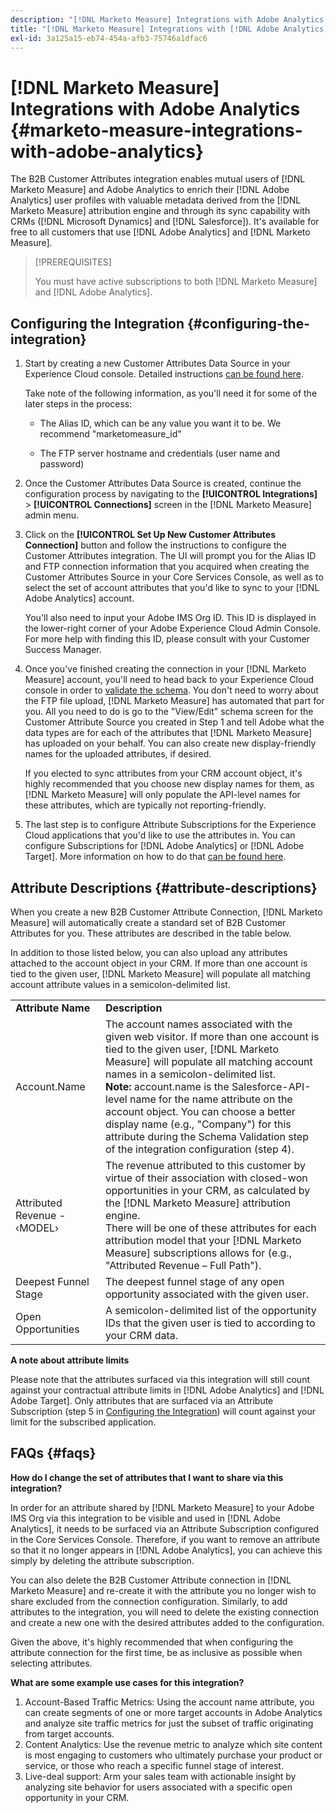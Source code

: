 ```yaml
---
description: "[!DNL Marketo Measure] Integrations with Adobe Analytics - [!DNL Marketo Measure] - Product Documentation"
title: "[!DNL Marketo Measure] Integrations with [!DNL Adobe Analytics]"
exl-id: 3a125a15-eb74-454a-afb3-75746a1dfac6
---
```

# [!DNL Marketo Measure] Integrations with Adobe Analytics {#marketo-measure-integrations-with-adobe-analytics}

The B2B Customer Attributes integration enables mutual users of [!DNL Marketo Measure] and Adobe Analytics to enrich their [!DNL Adobe Analytics] user profiles with valuable metadata derived from the [!DNL Marketo Measure] attribution engine and through its sync capability with CRMs ([!DNL Microsoft Dynamics] and [!DNL Salesforce]). It's available for free to all customers that use [!DNL Adobe Analytics] and [!DNL Marketo Measure].

>[!PREREQUISITES]
>
>You must have active subscriptions to both [!DNL Marketo Measure] and [!DNL Adobe Analytics].

## Configuring the Integration {#configuring-the-integration}

1. Start by creating a new Customer Attributes Data Source in your Experience Cloud console. Detailed instructions [can be found here](https://docs.adobe.com/content/help/en/core-services/interface/customer-attributes/t-crs-usecase.html).

   Take note of the following information, as you'll need it for some of the later steps in the process:

   * The Alias ID, which can be any value you want it to be. We recommend "marketomeasure_id"

   * The FTP server hostname and credentials (user name and password)

1. Once the Customer Attributes Data Source is created, continue the configuration process by navigating to the **[!UICONTROL Integrations]** > **[!UICONTROL Connections]** screen in the [!DNL Marketo Measure] admin menu.

1. Click on the **[!UICONTROL Set Up New Customer Attributes Connection]** button and follow the instructions to configure the Customer Attributes integration. The UI will prompt you for the Alias ID and FTP connection information that you acquired when creating the Customer Attributes Source in your Core Services Console, as well as to select the set of account attributes that you'd like to sync to your [!DNL Adobe Analytics] account.

   You'll also need to input your Adobe IMS Org ID. This ID is displayed in the lower-right corner of your Adobe Experience Cloud Admin Console. For more help with finding this ID, please consult with your Customer Success Manager.

1. Once you've finished creating the connection in your [!DNL Marketo Measure] account, you'll need to head back to your Experience Cloud console in order to [validate the schema](https://docs.adobe.com/content/help/en/core-services/interface/customer-attributes/validate-schema.html). You don't need to worry about the FTP file upload, [!DNL Marketo Measure] has automated that part for you. All you need to do is go to the "View/Edit" schema screen for the Customer Attribute Source you created in Step 1 and tell Adobe what the data types are for each of the attributes that [!DNL Marketo Measure] has uploaded on your behalf. You can also create new display-friendly names for the uploaded attributes, if desired.

   If you elected to sync attributes from your CRM account object, it's highly recommended that you choose new display names for them, as [!DNL Marketo Measure] will only populate the API-level names for these attributes, which are typically not reporting-friendly.

1. The last step is to configure Attribute Subscriptions for the Experience Cloud applications that you'd like to use the attributes in.  You can configure Subscriptions for [!DNL Adobe Analytics] or [!DNL Adobe Target].  More information on how to do that [can be found here](https://docs.adobe.com/content/help/en/core-services/interface/customer-attributes/subscription.html).

## Attribute Descriptions {#attribute-descriptions}

When you create a new B2B Customer Attribute Connection, [!DNL Marketo Measure] will automatically create a standard set of B2B Customer Attributes for you. These attributes are described in the table below.

In addition to those listed below, you can also upload any attributes attached to the account object in your CRM. If more than one account is tied to the given user, [!DNL Marketo Measure] will populate all matching account attribute values in a semicolon-delimited list.

<table> 
 <colgroup> 
  <col> 
  <col> 
 </colgroup> 
 <tbody> 
  <tr> 
   <td><b>Attribute Name</b></td> 
   <td><b>Description</b></td>
  </tr> 
  <tr> 
   <td>Account.Name</td> 
   <td>The account names associated with the given web visitor. If more than one account is tied to the given user, [!DNL Marketo Measure] will populate all matching account names in a semicolon-delimited list.<br/>
   <strong>Note:</strong> account.name is the Salesforce-API-level name for the name attribute on the account object. You can choose a better display name (e.g., "Company") for this attribute during the Schema Validation step of the integration configuration (step 4).</td>
  </tr>
  <tr> 
   <td>Attributed Revenue - &#8249;MODEL&#8250;</td> 
   <td>The revenue attributed to this customer by virtue of their association with closed-won opportunities in your CRM, as calculated by the [!DNL Marketo Measure] attribution engine.<br/>
   There will be one of these attributes for each attribution model that your [!DNL Marketo Measure] subscriptions allows for (e.g., "Attributed Revenue – Full Path").</td>
  </tr>
  <tr> 
   <td>Deepest Funnel Stage</td> 
   <td>The deepest funnel stage of any open opportunity associated with the given user.</td>
  </tr>
  <tr> 
   <td>Open Opportunities</td> 
   <td>A semicolon-delimited list of the opportunity IDs that the given user is tied to according to your CRM data.</td>
  </tr> 
 </tbody> 
</table>

**A note about attribute limits**

Please note that the attributes surfaced via this integration will still count against your contractual attribute limits in [!DNL Adobe Analytics] and [!DNL Adobe Target]. Only attributes that are surfaced via an Attribute Subscription (step 5 in [Configuring the Integration](#configuring-the-integration)) will count against your limit for the subscribed application.

## FAQs {#faqs}

**How do I change the set of attributes that I want to share via this integration?**

In order for an attribute shared by [!DNL Marketo Measure] to your Adobe IMS Org via this integration to be visible and used in [!DNL Adobe Analytics], it needs to be surfaced via an Attribute Subscription configured in the Core Services Console. Therefore, if you want to remove an attribute so that it no longer appears in [!DNL Adobe Analytics], you can achieve this simply by deleting the attribute subscription.  

You can also delete the B2B Customer Attribute connection in [!DNL Marketo Measure] and re-create it with the attribute you no longer wish to share excluded from the connection configuration. Similarly, to add attributes to the integration, you will need to delete the existing connection and create a new one with the desired attributes added to the configuration.  

Given the above, it's highly recommended that when configuring the attribute connection for the first time, be as inclusive as possible when selecting attributes.

**What are some example use cases for this integration?**

1. Account-Based Traffic Metrics: Using the account name attribute, you can create segments of one or more target accounts in Adobe Analytics and analyze site traffic metrics for just the subset of traffic originating from target accounts.
1. Content Analytics: Use the revenue metric to analyze which site content is most engaging to customers who ultimately purchase your product or service, or those who reach a specific funnel stage of interest.
1. Live-deal support: Arm your sales team with actionable insight by analyzing site behavior for users associated with a specific open opportunity in your CRM.
